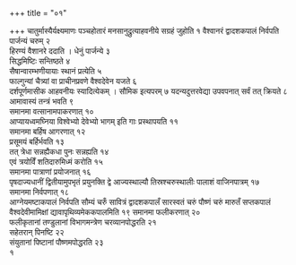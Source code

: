 +++
title = "०१"

+++
चातुर्मास्यैर्यक्ष्यमाणः पञ्चहोतारं मनसानुद्रुत्याहवनीये सग्रहं जुहोति १
वैश्वानरं द्वादशकपालं निर्वपति पार्जन्यं चरुम् २  
हिरण्यं वैशानरे ददाति ।
धेनुं पार्जन्ये ३  
सिद्धमिष्टिः सन्तिष्ठते ४  
सैषान्वारम्भणीयायाः स्थानं
प्रत्येति ५  
फाल्गुन्यां चैत्र्यां वा प्राचीनप्रवणे वैश्वदेवेन
यजते ६  
दर्शपूर्णमासीक आहवनीयः स्यादित्येकम् । सौमिक इत्यपरम् ७
यदन्यदुत्तरवेद्या उपवपनात् सर्वं तत् क्रियते ८  
आमावास्यं
तन्त्रं भवति ९  
समानमा वत्सानामपाकरणात् १०  
आप्यायध्वमघ्निया
विश्वेभ्यो देवेभ्यो भागम् इति गाः प्रस्थापयति ११  
समानमा
बर्हिष आगरणात् १२  
प्रसूमयं बर्हिर्भवति १३  
तत् त्रेधा
सन्नह्यैकधा पुनः सन्नह्यति १४  
एवं त्रयोविँ
शतिदारुमिध्मं करोति १५  
समानमा पात्राणां
प्रयोजनात् १६  
पृषदाज्यधानीं द्वितीयामुपभृतं प्रयुनक्ति
द्वे आज्यस्थाल्यौ तिस्रश्चरुस्थालीः पालाशं वाजिनपात्रम् १७  
समानमा
निर्वपणात् १८  
आग्नेयमष्टाकपालं निर्वपति सौम्यं चरुँ
सावित्रं द्वादशकपालँ सारस्वतं चरुं पौष्णं चरुं मारुतँ
सप्तकपालं वैश्वदेवीमामिक्षां द्यावापृथिव्यमेककपालमिति १९
समानमा फलीकरणात् २०  
फलीकृतानां तण्डुलानां विभागमन्त्रेण
चरव्यानपोद्धरति २१  
सहेतरान् पिनष्टि २२  
संयुतानां पिष्टानां
पौष्णमपोद्धरति २३  
१
